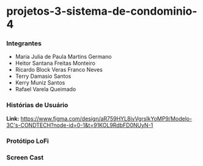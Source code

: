 # projetos-3-sistema-de-condominio-4

### Integrantes 
- Maria Julia de Paula Martins Germano
- Heitor Santana Freitas Monteiro
- Ricardo Block Veras Franco Neves
- Terry Damasio Santos
- Kerry Muniz Santos
- Rafael Varela Queimado

### Histórias de Usuário

<b>Link:</b> https://www.figma.com/design/aR759HYL8jvVgrsIkYoMP9/Modelo-3C's-CONDTECH?node-id=0-1&t=91KOL9RdbFD0NUyN-1

### Protótipo LoFi


### Screen Cast


